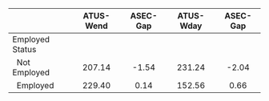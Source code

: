 
|                      |    ATUS-Wend |     ASEC-Gap |    ATUS-Wday |     ASEC-Gap |
| -------------------- | :----------: | :----------: | :----------: | :----------: |
| Employed Status      |              |              |              |              |
| &nbsp;&nbsp;Not Employed |       207.14 |        -1.54 |       231.24 |        -2.04 |
| &nbsp;&nbsp;Employed |       229.40 |         0.14 |       152.56 |         0.66 |

